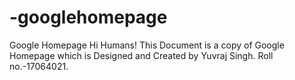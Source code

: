 # -googlehomepage
Google Homepage
Hi Humans!
This Document is a copy of Google Homepage which is Designed and Created by Yuvraj Singh. Roll no.-17064021.
